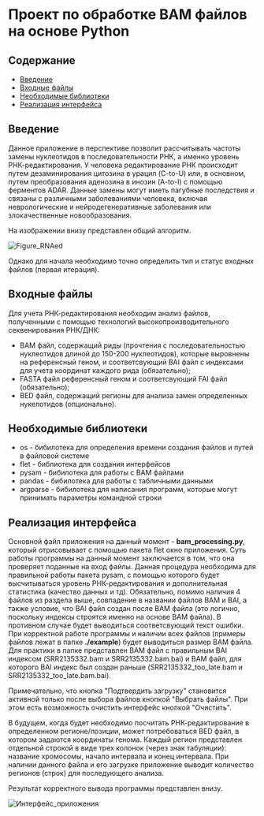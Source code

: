 # Проект по обработке BAM файлов на основе Python

## Содержание

- [Введение](#введение)
- [Входные файлы](#входные-файлы)
- [Необходимые библиотеки](#необходимые-библиотеки)
- [Реализация интерфейса](#реализация-интерфейса)
  
## Введение

Данное приложение в перспективе позволит рассчитывать частоты замены нуклеотидов в последовательности РНК, а именно уровень РНК-редактирования.
У человека редактирование РНК происходит путем дезаминирования цитозина в урацил (C-to-U) или, в основном, путем преобразования аденозина в инозин (A-to-I) с помощью ферментов ADAR. 
Данные замены могут иметь пагубные последствия и связаны с различными заболеваниями человека, включая неврологические и нейродегенеративные заболевания или злокачественные новообразования.

На изображении внизу представлен общий алгоритм.

![Figure_RNAed](https://github.com/user-attachments/assets/de58a8a1-9c7a-4a93-bb53-b070b4fac652)

Однако для начала необходимо точно определить тип и статус входных файлов (первая итерация). 

## Входные файлы

Для учета РНК-редактирования необходим анализ файлов, полученными с помощью технологий высокопроизводительного секвенирования РНК/ДНК:

- BAM файл, содержащий риды (прочтения с последовательностью нуклеотидов длиной до 150-200 нуклеотидов), которые выровнены на референсный геном, и соответсвующий BAI файл с индексами для учета координат каждого рида (обязательно);
- FASTA файл референсный геном и соответсвующий FAI файл (обязательно);
- BED файл, содержащий регионы для анализа замен определенных нукелотидов (опционально).

## Необходимые библиотеки

- os - бибилотека для определения времени создания файлов и путей в файловой системе
- flet - библиотека для создания интерфейсов
- pysam - бибилотека для работы с BAM файлами
- pandas - бибилотека для работы с табличными данными
- argparse - бибилотека для написания программ, которые могут принимать параметры командной строки

## Реализация интерфейса

Основной файл приложения на данный момент - **bam_processing.py**, который отрисовывает с помощью пакета flet окно приложения. Суть работы программы на данный момент заключается в том, что она проверяет поданные на вход файлы.
Данная процедура необходима для правильной работы пакета pysam, с помощью которого будет высчитываться уровень РНК-редактирования и дополнительная статистика (качество данных и тд).
Обязательно, помимо наличия 4 файлов из раздела выше, совпадение в названии файлов BAM и BAI, а также условие, что BAI файл создан после BAM файла (это логично, поскольку индексы строятся именно на основе BAM файла).
В противном случае будет выводиться соответсвующий текст ошибки. 
При корректной работе программы и наличии всех файлов (примеры файлов лежат в папке **./example**) будет выводиться размер BAM файла.
Для практики в папке представлен BAM файл с правильным BAI индексом (SRR2135332.bam и SRR2135332.bam.bai) и BAM файл, для которого BAI индекс был создан раньше (SRR2135332_too_late.bam и SRR2135332_too_late.bam.bai).

Примечательно, что кнопка "Подтвердить загрузку" становится активной только после выбора файлов кнопкой "Выбрать файлы".
При этом есть возможность очистить интерфейс кнопкой "Очистить".

В будущем, когда будет необходимо посчитать РНК-редактирование в определенном регионе/позиции, может потребоваться BED файл, в котором задаются координаты генома. 
Каждый регион представлен отдельной строкой в виде трех колонок (через знак табуляции): название хромосомы, начало интервала и конец интервала.
При наличии данного файла и его загрузке приложение выводит количество регионов (строк) для последующего анализа.

Результат корректного вывода программы представлен внизу.

![Интерфейс_приложения](https://github.com/user-attachments/assets/ccb3fd26-40de-493c-8e4e-ae13d324721e)
